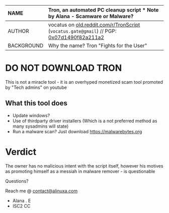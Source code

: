 | NAME       | Tron, an automated PC cleanup script  * Note by Alana - Scamware or Malware?
| :--------- | :------------------------------------------------------------------------------------------ |
| AUTHOR     | vocatus on [old.reddit.com/r/TronScript](https://old.reddit.com/r/tronscript) (`vocatus.gate@gmail`) // PGP: [0x07d1490f82a211a2](http://pool.sks-keyservers.net:11371/pks/lookup?op=get&search=0x07D1490F82A211A2) |
| BACKGROUND | Why the name? Tron "Fights for the User"                                               |

# DO NOT DOWNLOAD TRON

This is not a miracle tool - it is an overhyped monetized scam tool promoted by "Tech admins" on youtube

## What this tool does
- Update windows?
- Use of thirdparty driver installers (Which is a not preferred method as many sysadmins will state)
- Run a malware scan? Just download https://malwarebytes.org



# Verdict 
The owner has no malicious intent with the script itself, however his motives as promoting himself as a messiah in malware remover - is questionable


Questions? 

Reach me @ contact@alinuxa.com

- Alana . E
- ISC2 CC 
